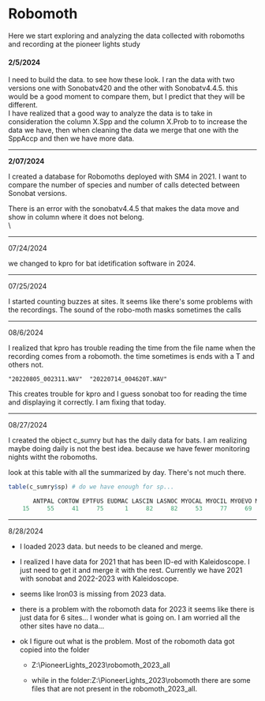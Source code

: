 # Robomoth

Here we start exploring and analyzing the data collected with robomoths and recording at the pioneer lights study

#### 2/5/2024

I need to build the data. to see how these look. I ran the data with two versions one with Sonobatv420 and the other with Sonobatv4.4.5. this would be a good moment to compare them, but I predict that they will be different.\
I have realized that a good way to analyze the data is to take in consideration the column X.Spp and the column X.Prob to to increase the data we have, then when cleaning the data we merge that one with the SppAccp and then we have more data.

------------------------------------------------------------------------

**2/07/2024**

I created a database for Robomoths deployed with SM4 in 2021. I want to compare the number of species and number of calls detected between Sonobat versions.

There is an error with the sonobatv4.4.5 that makes the data move and show in column where it does not belong.\
\

------------------------------------------------------------------------

07/24/2024

we changed to kpro for bat idetification software in 2024.

------------------------------------------------------------------------

07/25/2024

I started counting buzzes at sites. It seems like there's some problems with the recordings. The sound of the robo-moth masks sometimes the calls

------------------------------------------------------------------------

08/6/2024

I realized that kpro has trouble reading the time from the file name when the recording comes from a robomoth. the time sometimes is ends with a T and others not.

```         
"20220805_002311.WAV"  "20220714_004620T.WAV"
```

This creates trouble for kpro and I guess sonobat too for reading the time and displaying it correctly. I am fixing that today.

------------------------------------------------------------------------

08/27/2024

I created the object c_sumry but has the daily data for bats. I am realizing maybe doing daily is not the best idea. because we have fewer monitoring nights witht the robomoths.

look at this table with all the summarized by day. There's not much there.

``` r
table(c_sumry$sp) # do we have enough for sp...

       ANTPAL CORTOW EPTFUS EUDMAC LASCIN LASNOC MYOCAL MYOCIL MYOEVO MYOLUC MYOTHY MYOVOL MYOYUM   NOID  NOISE PARHES 
    15     55     41     75      1     82     82     53     77     69     83     24     83      7     79     87     60 
```

------------------------------------------------------------------------

8/28/2024

-   I loaded 2023 data. but needs to be cleaned and merge.

-   I realized I have data for 2021 that has been ID-ed with Kaleidoscope. I just need to get it and merge it with the rest. Currently we have 2021 with sonobat and 2022-2023 with Kaleidoscope.

-   seems like Iron03 is missing from 2023 data.

-   there is a problem with the robomoth data for 2023 it seems like there is just data for 6 sites... I wonder what is going on. I am worried all the other sites have no data...

-   ok I figure out what is the problem. Most of the robomoth data got copied into the folder

    -   Z:\PioneerLights\_2023\robomoth\_2023_all

    -   while in the folder:Z:\PioneerLights\_2023\robomoth there are some files that are not present in the robomoth_2023_all.
